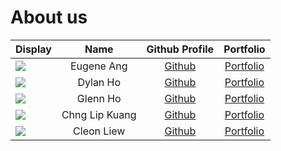 # About us

Display |      Name      |              Github Profile              | Portfolio 
--------|:--------------:|:----------------------------------------:|:---------:
![](https://avatars.githubusercontent.com/u/88082498?s=400&v=4) |   Eugene Ang   |   [Github](https://github.com/EangJS)    | [Portfolio](team/eangjs.md)
![](https://avatars.githubusercontent.com/u/60569243?v=4) |    Dylan Ho    | [Github](https://github.com/ChubbsBunns) | [Portfolio](team/chubbsbunns.md)
![](https://avatars.githubusercontent.com/u/88625158?s=400&v=4) |    Glenn Ho    |    [Github](https://github.com/ghzr0)    | [Portfolio](team/ghzr0.md)
![](https://avatars.githubusercontent.com/u/88496677?s=400&v=4) | Chng Lip Kuang |  [Github](https://github.com/L-K-Chng)   | [Portfolio](team/l-k-chng.md)
![](https://avatars.githubusercontent.com/u/88496677?s=400&v=4) |   Cleon Liew   |  [Github](https://github.com/Khulon)   | [Portfolio](team/khulon.md)
